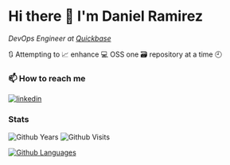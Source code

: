 <!--
**dxas90/dxas90** is a ✨ _special_ ✨ repository because its `README.md` (this file) appears on your GitHub profile.

Here are some ideas to get you started:

- 🔭 I’m currently working on ...
- 🌱 I’m currently learning ...
- 👯 I’m looking to collaborate on ...
- 🤔 I’m looking for help with ...
- 💬 Ask me about ...
- 📫 How to reach me: ...
- 😄 Pronouns: ...
- ⚡ Fun fact: ...
-->
# Hi there 👋 I'm Daniel Ramirez

*DevOps Engineer at [Quickbase][current]*

🔃 Attempting to 📈 enhance 💻 OSS one 🗃️ repository at a time 🕘

### 📫 How to reach me
[![linkedin][linkedin-badge]][linkedin] 
<!--
[![gmail][gmail-badge]][gmail] [![telegram][telegram-badge]][telegram]
-->
### Stats
![Github Years][gh-years-badge] ![Github Visits][gh-visits-badge]
<!--
[![Github Stats][gh-stats-section]][linkedin] 
-->
[![Github Languages][gh-languages-section]][linkedin]


[current]: https://github.com/Quickbase
[linkedin]: https://www.linkedin.com/in/daniel-ramirez-1990/
[linkedin-badge]: https://img.shields.io/badge/linkedin-daniel-%230077B5.svg?&style=for-the-badge&logo=linkedin&logoColor=white 
[dev-to-badge]: https://img.shields.io/badge/DEV-dxas90-%230A0A0A.svg?&style=for-the-badge&logo=DEV.to&logoColor=white
[dev-to]: https://dev.to/dxas90
[telegram]: https://t.me/dxas90
[telegram-badge]: https://img.shields.io/badge/telegram-dxas90-%232ca5e0.svg?&style=for-the-badge&logo=telegram&logoColor=white
[gmail]: mailto:dxas90@gmail.com
[gmail-badge]: https://img.shields.io/badge/gmail-dxas90-%23D14836.svg?&style=for-the-badge&logo=gmail&logoColor=white
[discord-badge]: https://img.shields.io/badge/discord-0[%2B__--]0%20Hashirama%232519-%237289DA.svg?&style=for-the-badge&logo=discord&logoColor=white
[gh-years-badge]: https://badges.pufler.dev/years/dramirez-qb?style=for-the-badge&label=Github%20Years
[gh-visits-badge]: https://badges.pufler.dev/visits/dramirez-qb/dramirez-qb?style=for-the-badge
[gh-stats-section]: https://github-readme-stats.vercel.app/api?username=dramirez-qb&count_private=true&show_icons=true&theme=vue-dark&include_all_commits=true
[gh-languages-section]: https://github-readme-stats.vercel.app/api/top-langs/?username=dramirez-qb&layout=compact&hide=smarty&theme=vue-dark&card_width=230
[codersrank]: https://profile.codersrank.io/user/dxas90?utm_source=github&utm_medium=referral&utm_campaign=self
[codersrank-badge]: https://img.shields.io/badge/codersrank-dxas90-%2367A4AC.svg?&style=for-the-badge&logo=codersrank
[profile]: https://github.com/dxas90
[steam-profile]: https://steamdb.info/calculator/76561198833986921/?cc=eu

<!--![Discord][discord-badge]-->
